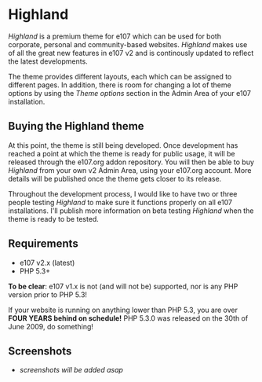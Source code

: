 # Highland #

*Highland* is a premium theme for e107 which can be used for both corporate, personal and community-based websites. *Highland* makes use of all the great new features in e107 v2 and is continously updated to reflect the latest developments. 

The theme provides different layouts, each which can be assigned to different pages. In addition, there is room for changing a lot of theme options by using the *Theme options* section in the Admin Area of your e107 installation.

## Buying the Highland theme ##
At this point, the theme is still being developed. Once development has reached a point at which the theme is ready for public usage, it will be released through the e107.org addon repository. You will then be able to buy *Highland* from your own v2 Admin Area, using your e107.org account. More details will be published once the theme gets closer to its release. 

Throughout the development process, I would like to have two or three people testing *Highland* to make sure it functions properly on all e107 installations. I'll publish more information on beta testing *Highland* when the theme is ready to be tested. 

## Requirements ##
* e107 v2.x (latest)
* PHP 5.3+

**To be clear**: e107 v1.x is not (and will not be) supported, nor is any PHP version prior to PHP 5.3! 

If your website is running on anything lower than PHP 5.3,  you are over  **FOUR YEARS  behind on schedule!** PHP 5.3.0 was released on the 30th of June 2009, do something!


## Screenshots ##
* *screenshots will be added asap*


